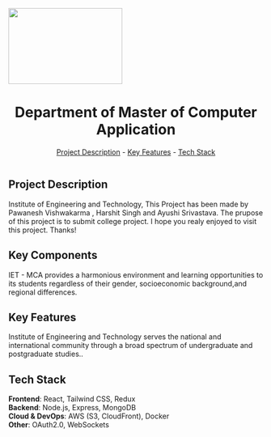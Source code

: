 <img src="https://upload.wikimedia.org/wikipedia/commons/thumb/0/09/YouTube_full-color_icon_%282017%29.svg/512px-YouTube_full-color_icon_%282017%29.svg.png" alt="" align="center" width="225" height="150"><h1 align="center">Department of Master of Computer Application</h1>
<p align="center"><a href="#project-description">Project Description</a> - <a href="#key-features">Key Features</a> - <a href="#technology-stack">Tech Stack</a></p>

<img src="https://repolaunch.vercel.app/assets/img/yt.webp" alt="" align="center" width="auto" height="auto">

## Project Description

Institute of Engineering and Technology, This Project has been made by Pawanesh Vishwakarma , Harshit Singh and Ayushi Srivastava. The prupose of this project is to submit college project. I hope you realy enjoyed to visit this project. Thanks!

## Key Components

IET - MCA provides a harmonious environment and learning opportunities to its students regardless of their gender, socioeconomic background,and regional differences.

## Key Features

Institute of Engineering and Technology serves the national and international community through a broad spectrum of undergraduate and postgraduate studies..

## Tech Stack

**Frontend**: React, Tailwind CSS, Redux  
**Backend**: Node.js, Express, MongoDB  
**Cloud & DevOps**: AWS (S3, CloudFront), Docker  
**Other**: OAuth2.0, WebSockets
